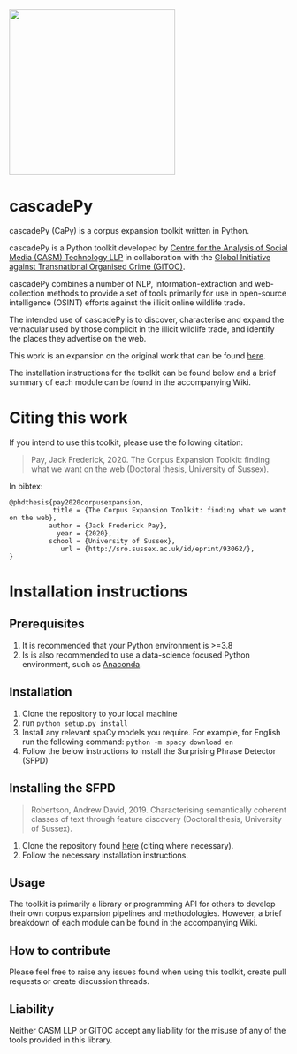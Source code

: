 

<img src="https://github.com/jackpay/cascadePy/blob/master/markdown/images/CASM_LOGO_COLOUR.png" width=300/>

# cascadePy
cascadePy (CaPy) is a corpus expansion toolkit written in Python.

cascadePy is a Python toolkit developed by [Centre for the Analysis of Social Media (CASM) Technology LLP](https://www.casmtechnology.com/) in collaboration with the [Global Initiative against Transnational Organised Crime (GITOC)](https://globalinitiative.net/).

cascadePy combines a number of NLP, information-extraction and web-collection methods to provide a set of tools primarily for use in open-source intelligence (OSINT) efforts against the illicit online wildlife trade.

The intended use of cascadePy is to discover, characterise and expand the vernacular used by those complicit in the illicit wildlife trade, and identify the places they advertise on the web.

This work is an expansion on the original work that can be found [here](http://sro.sussex.ac.uk/id/eprint/93062/).

The installation instructions for the toolkit can be found below and a brief summary of each module can be found in the accompanying Wiki. 

# Citing this work
If you intend to use this toolkit, please use the following citation:

> Pay, Jack Frederick, 2020. The Corpus Expansion Toolkit: finding what we want on the web (Doctoral thesis, University of Sussex).

In bibtex:
```
@phdthesis{pay2020corpusexpansion,
           title = {The Corpus Expansion Toolkit: finding what we want on the web},
          author = {Jack Frederick Pay},
            year = {2020},
          school = {University of Sussex},
             url = {http://sro.sussex.ac.uk/id/eprint/93062/},
}
```


# Installation instructions

## Prerequisites
1) It is recommended that your Python environment is >=3.8
2) Is is also recommended to use a data-science focused Python environment, such as [Anaconda](https://www.anaconda.com/).

## Installation
1) Clone the repository to your local machine
2) run ```python setup.py install```
3) Install any relevant spaCy models you require. For example, for English run the following command:
```python -m spacy download en```
3) Follow the below instructions to install the Surprising Phrase Detector (SFPD)

## Installing the SFPD
> Robertson, Andrew David, 2019. Characterising semantically coherent classes of text through feature discovery (Doctoral thesis, University of Sussex).
> 
1) Clone the repository found [here](https://github.com/andehr/sfpd) (citing where necessary).
2) Follow the necessary installation instructions.

## Usage
The toolkit is primarily a library or programming API for others to develop their own corpus expansion pipelines and methodologies. However, a brief breakdown of each module can be found in the accompanying Wiki. 

## How to contribute
Please feel free to raise any issues found when using this toolkit, create pull requests or create discussion threads.

## Liability
Neither CASM LLP or GITOC accept any liability for the misuse of any of the tools provided in this library. 




